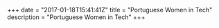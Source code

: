 +++
date = "2017-01-18T15:41:41Z"
title = "Portuguese Women in Tech"
description = "Portuguese Women in Tech"
+++